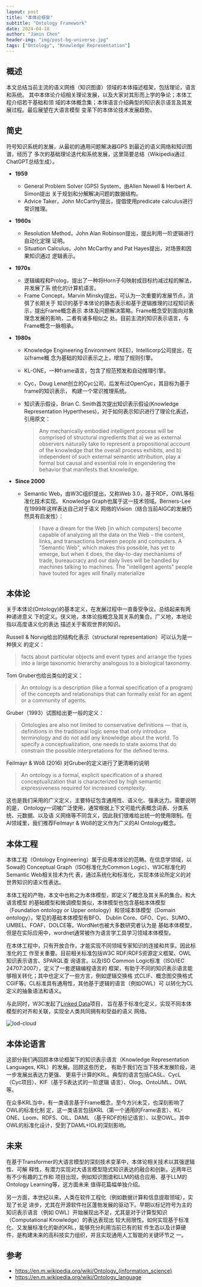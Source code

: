 ```yaml
---
layout: post
title: "本体论框架"
subtitle: "Ontology Framework"
date: 2024-04-18
author: "Jamin Chen"
header-img: "img/post-bg-universe.jpg"
tags: ["Ontology", "Knowledge Representation"]
---
```


## 概述

本文总结当前主流的语义网络（知识图谱）领域的本体描述框架，包括理论，语言和系统。
其中本体论介绍相关理论发展，以及大家对其形而上学的争论；本体工程介绍若干基础和领
域的本体概念集；本体语言介绍典型的知识表示语言及其发展过程。最后展望在大语言模型
变革下的本体论技术发展趋势。

## 简史

符号知识系统的发展，从最初的通用问题解决器GPS 到最近的语义网络和知识图谱，经历了
多次的基础理论迭代和系统发展，这里简要总结（Wikipedia通过ChatGPT总结生成）。

* **1959**
    * General Problem Solver (GPS) System，由Allen Newell & Herbert A. Simon提出
      关于规划和分解解决问题的数据结构。
    * Advice Taker，John McCarthy提出，提倡使用predicate calculus进行常识推理。

* **1960s**
    * Resolution Method，John Alan Robinson提出，提出利用一阶逻辑进行自动化定理
      证明。
    * Situation Calculus，John McCarthy and Pat Hayes提出，对场景和因果知识通过
      逻辑表示。

* **1970s**
    * 逻辑编程和Prolog，提出了一种将Horn子句映射成目标约减过程的解法，并发展了系
      统化的计算机语言。
    * Frame Concept，Marvin Minsky提出，可认为一次重要的发展节点，消弭了长期关于
      知识的基于本体论的静态表示和基于逻辑推理的过程知识表示，提出Frame概念表示
      本体及问题解决策略。Frame概念受到面向对象理念发展的影响，二者有诸多相似之
      处。目前主流的知识表示语言，与Frame概念一脉相承。

* **1980s**
    * Knowledge Engineering Environment (KEE)，Intellicorp公司提出，在以frame概
      念为基础的知识表示之上，增加了规则引擎。
    * KL-ONE，一种frame语言，包含了规范预发和自动推理引擎。
    * Cyc，Doug Lenat创立的Cyc公司，后发布过OpenCyc，其目标为基于frame的知识表示，
      构建一个常识推理系统。
    * 知识表示假设，Brian C. Smith首次提出知识表示假设(Knowledge Representation
      Hypertheses)，对于如何表示知识进行了理论化表述，引用原文：

        > Any mechanically embodied intelligent process will be comprised of structural
        ingredients that a) we as external observers naturally take to represent a
        propositional account of the knowledge that the overall process exhibits, and b)
        independent of such external semantic attribution, play a formal but causal and
        essential role in engendering the behavior that manifests that knowledge.

* **Since 2000**
    * Semantic Web，由W3C组织提出，又称Web 3.0，基于RDF、OWL等标准化技术实现。
      Knowledge Graph也属于这一技术领域。Berners-Lee在1999年这样表达自己对于语义
      网络的Vision（结合当前AIGC的发展仍然具有启发性）：

        > I have a dream for the Web [in which computers] become capable of
        analyzing all the data on the Web – the content, links, and transactions
        between people and computers. A "Semantic Web", which makes this
        possible, has yet to emerge, but when it does, the day-to-day mechanisms
        of trade, bureaucracy and our daily lives will be handled by machines
        talking to machines. The "intelligent agents" people have touted for
        ages will finally materialize


## 本体论

关于本体论(Ontology)的基本定义，在发展过程中一直备受争议。总结起来有两种递进意义
下的定义。侠义地，本体论指概念及其关系的集合。广义地，本地论指以高度语义化的表达
描述关于客观世界的知识。

Russell & Norvig给出的结构化表示（structural representation）可以认为是一种狭义
的定义：

> facts about particular objects and event types and arrange the types into a
> large taxonomic hierarchy analogous to a biological taxonomy.

Tom Gruber也给出类似的定义：

> An ontology is a description (like a formal specification of a program) of the
> concepts and relationships that can formally exist for an agent or a community
> of agents.

Gruber（1993）试图给出更一般的定义：

> Ontologies are also not limited to conservative definitions — that is,
> definitions in the traditional logic sense that only introduce terminology and
> do not add any knowledge about the world. To specify a conceptualization, one
> needs to state axioms that do constrain the possible interpretations for the
> defined terms.

Feilmayr & Wöß (2016) 对Gruber的定义进行了更清晰的说明

>  An ontology is a formal, explicit specification of a shared conceptualization
>  that is characterized by high semantic expressiveness required for increased
>  complexity.

这也是我们采用的广义定义，主要特征包含通用性、语义化、强表达力。需要说明的是，
Ontology一词被广泛使用，通常根据上下文可能代表概念词表、分类系统、元数据、以及语
义网络等不同含义，因此我们很难给出统一的使用限制。在AI领域里，我们推荐Feilmayr &
Wöß的定义作为广义的AI Ontology概念。

## 本体工程

本体工程（Ontology Engineering）属于应用本体论的范畴。在信息学领域，以Sowa的
Conceptual Graph（ISO标准化为Common Logic）、W3C标准化的Semantic Web相关技术为代
表，通过系统化和标准化，实现本体论所定义的对世界知识的语义性表达。

本体工程的产物，本文中也称之为本体模型，即定义了概念及其关系的集合。和大语言模型
的基础模型和微调模型类似，本体模型也包含基础本体模型（Foundation ontology or
Upper ontology）和领域本体模型（Domain ontology）。常见的基础本体模型有BFO、
Dublin Core、GFO、Cyc、SUMO、UMBEL、FOAF、DOLCE等。WordNet也被大多数研究者认为是
基础本体模型，但是在实际应用中，wordnet通常被作为语言学工具学习领域本体模型。

在本体工程中，只有开放合作，才能实现不同领域专家知识的连接和共享。因此标准化的工
作至关重要。目前相关标准包括W3C RDF/RDFS资源定义框架、OWL知识表示语言、SPARQL查
询语言。以及ISO Common Logic标准（ISO/IEC 24707:2007），定义了一套逻辑编程语言的
框架，有助于不同的知识表示语言能够相关转化；其中也定义了一些方言，例如逻辑交换格
式CLIF、概念图交换格式CGIF等。CL标准具有通用性，其他基于逻辑的语言（例如OWL）可
以转化为CL定义的抽象语法和语义。

与此同时，W3C发起了[Linked Data](https://en.wikipedia.org/wiki/Linked_data)项目，
旨在基于标准化定义，实现不同本体模型的对齐和关联，实现全人类共同拥有和受益的语义
网络。

![lod-cloud](https://lod-cloud.net/clouds/lod-cloud.svg "The Linked Open Data Cloud")

## 本体论语言

这部分我们再回顾本体论框架下的知识表示语言（Knowledge Representation Languages,
KRL）的发展。回顾这些历史， 有助于我们在当下技术发展阶段，进一步发展出表达力更强、
更易于计算的KRL。典型的语言包括CASL、CycL（Cyc项目）、KIF（基于S表达式的一阶逻辑
语言）、Olog、OntoUML、OWL等。

在众多KRL当中，有一类语言基于Frame概念，至今方兴未艾，也深刻影响了OWL的标准化制
定，这一类语言包括KRL（第一个通用的Frame语言）、KL-ONE、Loom、RDFS、OIL、DAML
（基于RDF的标记语言）、以至OWL。其中OWL的标准化设计，受到了DAML+IOL的深刻影响。

## 未来

在基于Transformer的大语言模型的深刻技术变革中，本体论相关技术以其强逻辑性、可解
释性，有潜力实现对大语言模型隐式知识表达的融合和创新。近两年已有不少有趣的工作和
项目出现，例如知识图谱和LLM的结合应用、基于LLM的Ontology Learning等，这方面未来
值得花篇幅单独介绍。

另一方面，本世纪以来，人类在软件工程化（例如数据计算和信息提取领域），实现了长足
进步，尤其在开源软件社区蓬勃发展的驱动下。早期以标记符号为主的知识表示语言（例如
OWL）开始展现出不足，尤其是对于计算型知识（Computational Knowledge）的表达表现出
较大局限性。如何实现基于标准化、又发展标准化的新的KRL，能够充分利用当前已有的软
件生态以及计算硬件，是构建未来的高科技实力组织，并且实现通用人工智能的关键环节之
一。

## 参考

* https://en.m.wikipedia.org/wiki/Ontology_(information_science)
* https://en.m.wikipedia.org/wiki/Ontology_language
